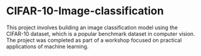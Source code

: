 # CIFAR-10-Image-classification
This project involves building an image classification model using the CIFAR-10 dataset, which is a popular benchmark dataset in computer vision. The project was completed as part of a workshop focused on practical applications of machine learning.
